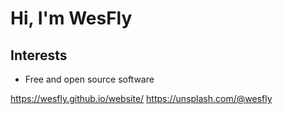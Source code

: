 # Hi, I'm WesFly

## Interests
- Free and open source software

https://wesfly.github.io/website/
https://unsplash.com/@wesfly